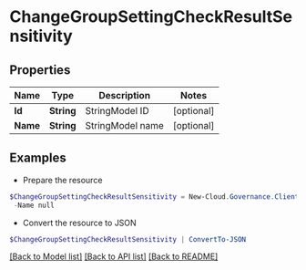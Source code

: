 # ChangeGroupSettingCheckResultSensitivity
## Properties

Name | Type | Description | Notes
------------ | ------------- | ------------- | -------------
**Id** | **String** | StringModel ID | [optional] 
**Name** | **String** | StringModel name | [optional] 

## Examples

- Prepare the resource
```powershell
$ChangeGroupSettingCheckResultSensitivity = New-Cloud.Governance.ClientChangeGroupSettingCheckResultSensitivity  -Id null `
 -Name null
```

- Convert the resource to JSON
```powershell
$ChangeGroupSettingCheckResultSensitivity | ConvertTo-JSON
```

[[Back to Model list]](../README.md#documentation-for-models) [[Back to API list]](../README.md#documentation-for-api-endpoints) [[Back to README]](../README.md)

